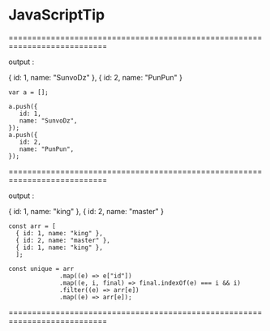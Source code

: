 # JavaScriptTip

           
===========================================================================

output :

  { id: 1, name: "SunvoDz" },
  { id: 2, name: "PunPun" }
  
```
var a = [];

a.push({
   id: 1,
   name: "SunvoDz",
});
a.push({
   id: 2,
   name: "PunPun",
});
```
           
===========================================================================

output :

  { id: 1, name: "king" },
  { id: 2, name: "master" }
  
```
const arr = [
  { id: 1, name: "king" },
  { id: 2, name: "master" },
  { id: 1, name: "king" },
  ];
  
const unique = arr
              .map((e) => e["id"])
              .map((e, i, final) => final.indexOf(e) === i && i)
              .filter((e) => arr[e])
              .map((e) => arr[e]);

```
===========================================================================
